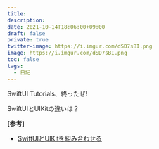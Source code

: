 ```yaml
---
title: 
description: 
date: 2021-10-14T18:06:00+09:00
draft: false
private: true
twitter-image: https://i.imgur.com/dSD7sBI.png
image: https://i.imgur.com/dSD7sBI.png
toc: false
tags:
  - 日記
---
```


SwiftUI Tutorials、終ったぜ!

SwiftUIとUIKitの違いは？

__[参考]__
* [SwiftUIとUIKitを組み合わせる](https://note.com/kaigian/n/n3fb2ee271cad)

